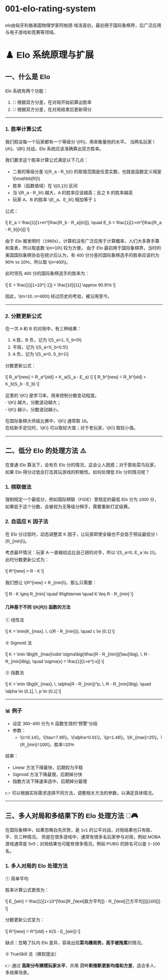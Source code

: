 # 001-elo-rating-system
elo由匈牙利裔美国物理学家阿帕德·埃洛首创，最初用于国际象棋界，后广泛应用与电子游戏和竞赛等领域。
<!DOCTYPE html>
<html lang="zh">
<head>
  <meta charset="UTF-8">
  <title>Elo 系统原理与扩展</title>
  <script src="https://cdn.jsdelivr.net/npm/mathjax@3/es5/tex-mml-chtml.js"></script>
</head>
<body style="font-family:Arial, sans-serif; line-height:1.6;">

<h1>♟️ Elo 系统原理与扩展</h1>

<h2>一、什么是 Elo</h2>
<p>Elo 系统有两个功能：</p>
<ol>
  <li>🎯 根据双方分差，在对局开始前算出胜率</li>
  <li>🔄 根据双方分差，在对局结束后更新得分</li>
</ol>

<hr>

<h3>1. 胜率计算公式</h3>
<p>我们假设每一个玩家都有一个等级分 \(R\)，用来衡量他的水平。
当两名玩家 \(A\)、\(B\) 对战，Elo 系统应该准确算出双方胜率。</p>

<p>我们要求这个胜率计算公式满足以下几点：</p>
<ul>
  <li>二者的等级分差 \((R_a - R_b)\) 的取值范围是任意实数，也就是函数定义域是 \(\mathbb{R}\)</li>
  <li>胜率（函数值域）在 \((0,1)\) 区间</li>
  <li>当 \(R_a - R_b\) 越大，A 的胜率应该越高；反之 B 的胜率越高</li>
  <li>玩家 A、B 的胜率 \(E_a、E_b\) 相加等于 1</li>
</ul>

<p>公式：</p>
<p>
\[
E_a = \frac{1}{1+m^{\frac{R_b - R_a}{n}}}, 
\quad 
E_b = \frac{1}{1+m^{\frac{R_a - R_b}{n}}}
\]
</p>

<p>由于 Elo 被发明时（1960s），计算机没有广泛应用于计算概率，人们大多靠手算和查表，所以取底数 \(m=10\) 较为方便。
由于 Elo 最初用于国际象棋界，当时的美国国际象棋协会在统计后认为，有 400 分分差的国际象棋选手的胜率应该约为 90% vs 10%，所以取 \(n=400\)。</p>

<p>此时领先 400 分的国际象棋选手的胜率为：</p>
<p>
\[
E = \frac{1}{1+10^{-1}} = \frac{10}{11} \approx 90.9\%
\]
</p>

<p>因此，\(m=10, n=400\) 经过历史的考验，被沿用至今。</p>

<hr>

<h3>2. 分数更新公式</h3>
<p>在一次 A 和 B 的对局中，有三种结果：</p>
<ol>
  <li>A 胜，B 负，记为 \(S_a=1, S_b=0\)</li>
  <li>平局，记为 \(S_a=S_b=0.5\)</li>
  <li>A 负，记为 \(S_a=0, S_b=1\)</li>
</ol>

<p>分数更新公式：</p>
<p>
\[
R_a^{new} = R_a^{old} + K_a(S_a - E_a)
\]
\[
R_b^{new} = R_b^{old} + K_b(S_b - E_b)
\]
</p>

<p>这里的 \(K\) 是学习率，用来控制分数变动程度。<br>
- \(K\) 越大，分数波动越大；<br>
- \(K\) 越小，分数波动越小。</p>

<p>在国际象棋大师级比赛中，\(K\) 通常取 16。<br>
在给新手定位时，\(K\) 可以取较大值；对于老玩家，\(K\) 取较小值。</p>

<hr>

<h2>二、低分 Elo 的处理方法 ⚠️</h2>
<p>在普通 Elo 算法下，会有负 Elo 分的情况，这会让人困惑；对于那些菜鸟玩家，如果 Elo 得分过低会打击其玩游戏的积极性。如何处理低 Elo 分的情况呢？</p>

<h3>1. 棋联做法</h3>
<p>强制规定一个最低分，例如国际棋联（FIDE）曾规定的最低 Elo 分为 1000 分，如果低于这个分数，会被视为无等级分棋手，需要重新打定级赛。</p>

<h3>2. 自适应 K 因子法</h3>
<p>在 Elo 分过低时，动态调整其 K 因子，让玩家即使全输也不会低于预设最低分 \(R_{min}\)。</p>

<p>考虑最坏情况：玩家 A 一直输给远比自己弱的对手，所以 \(S_a=0, E_a \to 1\)。<br>
此时分数更新公式为：</p>
<p>
\[
R^{new} > R - K
\]
</p>

<p>我们想让 \(R^{new} > R_{min}\)，那么只需要：</p>
<p>
\[
R - K \geq R_{min} \quad \Rightarrow \quad K \leq R - R_{min}
\]
</p>

<h4>几种基于不同 \(K(R)\) 函数的方法</h4>

<p>① 线性法</p>
<p>
\[
K = \min(K_{max}, \, c(R - R_{min})), \quad c \in (0,1]
\]
</p>

<p>② Sigmoid 法</p>
<p>
\[
K = \min \Big(K_{max}\cdot \sigma\big(\tfrac{R - R_{min}}{\tau}\big), \, R - R_{min}\Big),
\quad \sigma(x) = \frac{1}{1+e^{-x}}
\]
</p>

<p>③ 指数法</p>
<p>
\[
K = \min \Big(K_{max}, \, \alpha(R - R_{min})^p, \, R - R_{min}\Big),
\quad \alpha \in (0,1], \, p \in (0,1]
\]
</p>

<hr>

<h3>📊 例子</h3>
<ul>
  <li>设定 300~400 分为 K 函数生效的“预警”分段</li>
  <li>参数：
    <ul>
      <li>\(c=0.14\)，\(\tau=7.86\)，\(\alpha=0.01\)，\(p=1.48\)，\(K_{max}=25\)，\(R_{min}=100\)，胜率=20%</li>
    </ul>
  </li>
</ul>

<p>结果：</p>
<ul>
  <li>Linear 方法下降最快，后期较为平稳</li>
  <li>Sigmoid 方法下降最慢，后期掉分快</li>
  <li>指数方法下降速率适中，后期掉分最慢</li>
</ul>

<p>👉 可以根据实际需求选择不同方法，调整相关方法的参数，以满足具体情况。</p>

<hr>

<h2>三、多人对局和多结果下的 Elo 处理方法 👥🎮</h2>
<p>在国际象棋中，如果忽略白先优势，是 1v1 的公平对战，对局结果也只有胜、平、负三种情况。
但是在很多游戏中，通常有很多名玩家参与对局，例如 MOBA 游戏通常是 5v5；对局结果也可能有很多情况，例如 PUBG 的排名可以是 1~100 名。</p>

<h3>1. 多人对局的 Elo 处理方法</h3>

<p>① 简单平均</p>
<p>胜率计算公式更改为：</p>
<p>
\[
E_{win} = \frac{1}{1+10^{\frac{R_{\text{敌方平均}} - R_{\text{己方平均}}}{100}}}
\]
</p>

<p>分数更新公式变为：</p>
<p>
\[
R^{new} = R^{old} + K(S - E_{win})
\]
</p>

<p>缺点：忽略了队内 Elo 差异，容易出现<strong>菜鸟蹭局势，高手被拖累</strong>的情况。</p>

<p>② TrueSkill 法（微软提出）</p>
<p>👉 通过 <strong>高斯分布建模玩家水平</strong>，并用 <strong>贝叶斯推断更新均值和方差</strong>，适合多人、多结果场景。</p>

</body>
</html>
